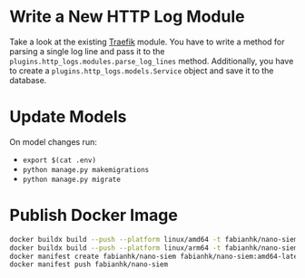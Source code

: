 # Write a New HTTP Log Module

Take a look at the existing [Traefik](../plugins/http_logs/modules/traefik.py) module.
You have to write a method for parsing a single log line and pass it to the
``plugins.http_logs.modules.parse_log_lines`` method. Additionally, you have to
create a ``plugins.http_logs.models.Service`` object and save it to the database.

# Update Models

On model changes run:
- ``export $(cat .env)``
- ``python manage.py makemigrations``
- ``python manage.py migrate``

# Publish Docker Image

```bash
docker buildx build --push --platform linux/amd64 -t fabianhk/nano-siem:amd64-latest -f docker/Dockerfile .
docker buildx build --push --platform linux/arm64 -t fabianhk/nano-siem:arm64-latest -f docker/Dockerfile .
docker manifest create fabianhk/nano-siem fabianhk/nano-siem:amd64-latest fabianhk/nano-siem:arm64-latest
docker manifest push fabianhk/nano-siem
```